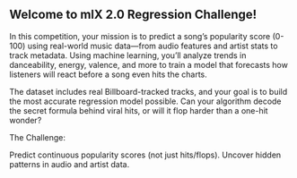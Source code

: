 
## Welcome to mlX 2.0 Regression Challenge!

In this competition, your mission is to predict a song’s popularity score (0-100) using real-world music data—from audio features and artist stats to track metadata. Using machine learning, you’ll analyze trends in danceability, energy, valence, and more to train a model that forecasts how listeners will react before a song even hits the charts.

The dataset includes real Billboard-tracked tracks, and your goal is to build the most accurate regression model possible. Can your algorithm decode the secret formula behind viral hits, or will it flop harder than a one-hit wonder?

The Challenge:

Predict continuous popularity scores (not just hits/flops).
Uncover hidden patterns in audio and artist data.
